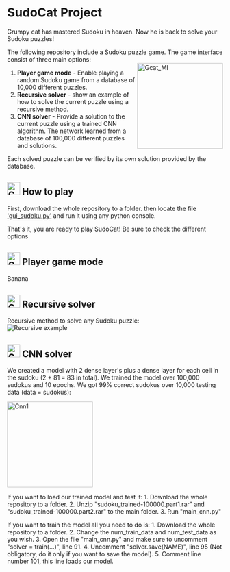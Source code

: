   
  
# SudoCat Project
  
  Grumpy cat has mastered Sudoku in heaven. Now he is back to solve your Sudoku puzzles!  
  
  The following repository include a Sudoku puzzle game. The game interface consist of three main options:  
  <img src="http://jasperboerstra.nl/____impro/1/onewebmedia/stickertapinorder.gif?etag=W%2F%2216380-58bd8036%22&sourceContentType=image%2Fgif" alt="Gcat_MI" height="200" align="right" title="mehh"/>  
  
  1.  **Player game mode** - Enable playing a random Sudoku game from a database of 10,000 different puzzles.  
  1.  **Recursive solver** - show an example of how to solve the current puzzle using a recursive method.  
  1.  **CNN solver** - Provide a solution to the current puzzle using a trained CNN algorithm. The network learned from a database of 100,000 different puzzles and solutions.  
  
  Each solved puzzle can be verified by its own solution provided by the database.
  
  
##   <img src="https://d2rd7etdn93tqb.cloudfront.net/wp-content/uploads/2015/02/6-grumpy-cat.jpg" alt="Gcat1" width="30" title="too easy"/>  How to play
  
  First, download the whole repository to a folder. then locate the file ['gui_sudoku.py'](https://github.com/Tal-Raveh/SudoCat/blob/master/gui_sudoku.py "'gui_sudoku.py'") and run it using any python console.
  
  That's it, you are ready to play SudoCat! Be sure to check the different options
  
  
##   <img src="https://d2rd7etdn93tqb.cloudfront.net/wp-content/uploads/2015/02/6-grumpy-cat.jpg" alt="Gcat2" width="30"  title="boring"/>  Player game mode
  
  Banana
  
  
##   <img src="https://d2rd7etdn93tqb.cloudfront.net/wp-content/uploads/2015/02/6-grumpy-cat.jpg" alt="Gcat3" width="30"  title="did that too... and i'm a cat"/>  Recursive solver
  
  Recursive method to solve any Sudoku puzzle:  
  ![Recursive example](https://upload.wikimedia.org/wikipedia/commons/8/8c/Sudoku_solved_by_bactracking.gif "Recursive example")
  
  
##   <img src="https://d2rd7etdn93tqb.cloudfront.net/wp-content/uploads/2015/02/6-grumpy-cat.jpg" alt="Gcat4" width="30" title="still not impressed"/>  CNN solver
  
  We created a model with 2 dense layer's plus a dense layer for each cell in the sudoku (2 + 81 = 83 in total).
  We trained the model over 100,000 sudokus and 10 epochs.
  We got 99% correct sudokus over 10,000 testing data (data = sudokus):
  
  <img src="https://github.com/Tal-Raveh/SudoCat/blob/master/solved_10000.png" alt="Cnn1" width="200" title="CNN testing percentage"/>
  
  If you want to load our trained model and test it:
    1. Download the whole repository to a folder.
    2. Unzip "sudoku_trained-100000.part1.rar" and "sudoku_trained-100000.part2.rar" to the main folder.
    3. Run "main_cnn.py"
  
  If you want to train the model all you need to do is:
    1. Download the whole repository to a folder.
    2. Change the num_train_data and num_test_data as you wish.
    3. Open the file "main_cnn.py" and make sure to uncomment "solver = train(...)", line 91.
    4. Uncomment "solver.save(NAME)", line 95 (Not obligatory, do it only if you want to save the model).
    5. Comment line number 101, this line loads our model.
  
